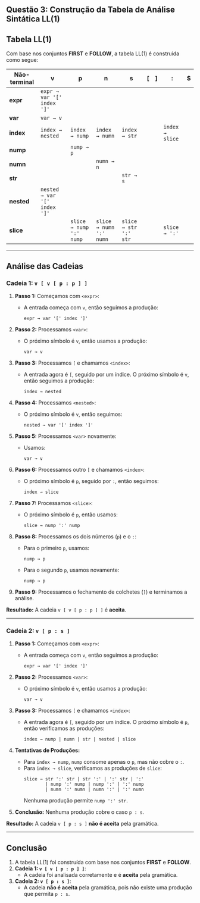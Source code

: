 
## Questão 3: Construção da Tabela de Análise Sintática LL(1)

## **Tabela LL(1)**

Com base nos conjuntos **FIRST** e **FOLLOW**, a tabela LL(1) é construída como segue:

| **Não-terminal** | **v**                     | **p**                     | **n**                     | **s**                     | **[** | **]** | **:**                     | **$** |
|-------------------|---------------------------|---------------------------|---------------------------|---------------------------|-------|-------|---------------------------|-------|
| **expr**          | `expr → var '[' index ']'` |                           |                           |                           |       |       |                           |       |
| **var**           | `var → v`                |                           |                           |                           |       |       |                           |       |
| **index**         | `index → nested`         | `index → nump`            | `index → numn`            | `index → str`             |       |       | `index → slice`          |       |
| **nump**          |                           | `nump → p`                |                           |                           |       |       |                           |       |
| **numn**          |                           |                           | `numn → n`                |                           |       |       |                           |       |
| **str**           |                           |                           |                           | `str → s`                 |       |       |                           |       |
| **nested**        | `nested → var '[' index ']'` |                           |                           |                           |       |       |                           |       |
| **slice**         |                           | `slice → nump ':' nump`   | `slice → numn ':' numn`   | `slice → str ':' str`     |       |       | `slice → ':'`            |       |

---

## **Análise das Cadeias**

### **Cadeia 1: `v [ v [ p : p ] ]`**

1. **Passo 1:** Começamos com `<expr>`:
   - A entrada começa com `v`, então seguimos a produção:
     ```
     expr → var '[' index ']'
     ```

2. **Passo 2:** Processamos `<var>`:
   - O próximo símbolo é `v`, então usamos a produção:
     ```
     var → v
     ```

3. **Passo 3:** Processamos `[` e chamamos `<index>`:
   - A entrada agora é `[`, seguido por um índice. O próximo símbolo é `v`, então seguimos a produção:
     ```
     index → nested
     ```

4. **Passo 4:** Processamos `<nested>`:
   - O próximo símbolo é `v`, então seguimos:
     ```
     nested → var '[' index ']'
     ```

5. **Passo 5:** Processamos `<var>` novamente:
   - Usamos:
     ```
     var → v
     ```

6. **Passo 6:** Processamos outro `[` e chamamos `<index>`:
   - O próximo símbolo é `p`, seguido por `:`, então seguimos:
     ```
     index → slice
     ```

7. **Passo 7:** Processamos `<slice>`:
   - O próximo símbolo é `p`, então usamos:
     ```
     slice → nump ':' nump
     ```

8. **Passo 8:** Processamos os dois números (`p`) e o `:`:
   - Para o primeiro `p`, usamos:
     ```
     nump → p
     ```
   - Para o segundo `p`, usamos novamente:
     ```
     nump → p
     ```

9. **Passo 9:** Processamos o fechamento de colchetes (`]`) e terminamos a análise.

**Resultado:** A cadeia `v [ v [ p : p ] ]` é **aceita**.

---

### **Cadeia 2: `v [ p : s ]`**

1. **Passo 1:** Começamos com `<expr>`:
   - A entrada começa com `v`, então seguimos a produção:
     ```
     expr → var '[' index ']'
     ```

2. **Passo 2:** Processamos `<var>`:
   - O próximo símbolo é `v`, então usamos a produção:
     ```
     var → v
     ```

3. **Passo 3:** Processamos `[` e chamamos `<index>`:
   - A entrada agora é `[`, seguido por um índice. O próximo símbolo é `p`, então verificamos as produções:
     ```
     index → nump | numn | str | nested | slice
     ```

4. **Tentativas de Produções:**
   - Para `index → nump`, `nump` consome apenas o `p`, mas não cobre o `:`.
   - Para `index → slice`, verificamos as produções de `slice`:
     ```
     slice → str ':' str | str ':' | ':' str | ':' 
             | nump ':' nump | nump ':' | ':' nump 
             | numn ':' numn | numn ':' | ':' numn
     ```
     Nenhuma produção permite `nump ':' str`.

5. **Conclusão:** Nenhuma produção cobre o caso `p : s`.

**Resultado:** A cadeia `v [ p : s ]` **não é aceita** pela gramática.

---

## **Conclusão**

1. A tabela LL(1) foi construída com base nos conjuntos **FIRST** e **FOLLOW**.
2. **Cadeia 1: `v [ v [ p : p ] ]`**:
   - A cadeia foi analisada corretamente e é **aceita** pela gramática.
3. **Cadeia 2: `v [ p : s ]`**:
   - A cadeia **não é aceita** pela gramática, pois não existe uma produção que permita `p : s`.

